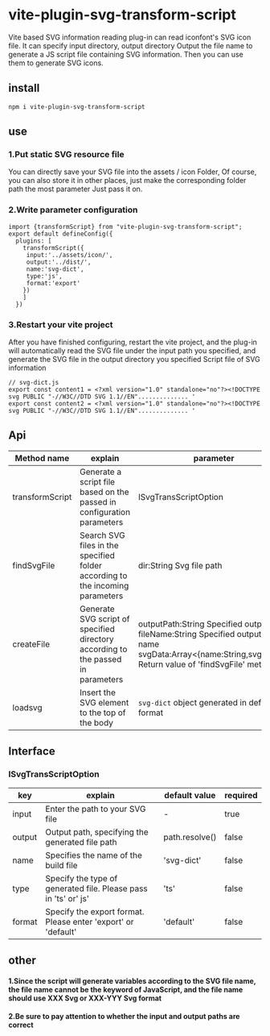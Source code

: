 # vite-plugin-svg-transform-script
Vite based SVG information reading plug-in can read iconfont's SVG icon file. It can specify input directory, output directory
Output the file name to generate a JS script file containing SVG information. Then you can use them to generate SVG icons.
## install
````
npm i vite-plugin-svg-transform-script
````
## use
### 1.Put static SVG resource file
You can directly save your SVG file into the assets / icon Folder,
Of course, you can also store it in other places, just make the corresponding folder path the most parameter
Just pass it on.
### 2.Write parameter configuration

````
import {transformScript} from "vite-plugin-svg-transform-script";
export default defineConfig({
  plugins: [
    transformScript({
     input:'../assets/icon/',
     output:'../dist/',
     name:'svg-dict',
     type:'js',
     format:'export'
    })
    ]
  })
````
### 3.Restart your vite project
After you have finished configuring, restart the vite project, and the plug-in will automatically read the SVG file under the input path you specified, and generate the SVG file in the output directory you specified
Script file of SVG information
````
// svg-dict.js
export const content1 = <?xml version="1.0" standalone="no"?><!DOCTYPE svg PUBLIC "-//W3C//DTD SVG 1.1//EN".............. '
export const content2 = <?xml version="1.0" standalone="no"?><!DOCTYPE svg PUBLIC "-//W3C//DTD SVG 1.1//EN".............. '
````
## Api
|  Method name   |  explain   | parameter                                                                                                                                                      | return value |
|  ---- |  ----  |----------------------------------------------------------------------------------------------------------------------------------------------------------------| ----  | 
| transformScript | Generate a script file based on the passed in configuration parameters| ISvgTransScriptOption                                                                                                                                          | void |
|  findSvgFile |  Search SVG files in the specified folder according to the incoming parameters  | dir:String Svg file path                                                                                                                                       | Array<{name:String,svg:String}><br>fileName：Humped SVG file name<br>svg:InnerHTML corresponding to SVG file| 
|  createFile |  Generate SVG script of specified directory according to the passed in parameters  | outputPath:String Specified output path<br>fileName:String Specified output file name <br>svgData:Array<{name:String,svg:String} Return value of 'findSvgFile' method | void|
| loadsvg         | Insert the SVG element to the top of the body | `svg-dict` object generated in default format   | void |
## Interface
### ISvgTransScriptOption
|  key   |  explain   | default value  | required |
|  ---- |  ----  | ----  | ---  | 
| input | Enter the path to your SVG file| - | true |
| output | Output path, specifying the generated file path| path.resolve() |false|
| name | Specifies the name of the build file| 'svg-dict' |false|
| type | Specify the type of generated file. Please pass in 'ts' or' js'| 'ts' |false|
| format | Specify the export format. Please enter 'export' or 'default'| 'default' |false|


## other
#### 1.Since the script will generate variables according to the SVG file name, the file name cannot be the keyword of JavaScript, and the file name should use XXX Svg or XXX-YYY Svg format
#### 2.Be sure to pay attention to whether the input and output paths are correct